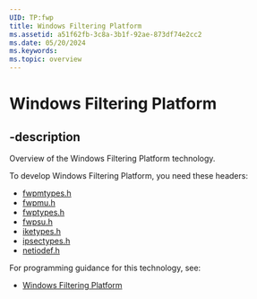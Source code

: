 ```yaml
---
UID: TP:fwp
title: Windows Filtering Platform
ms.assetid: a51f62fb-3c8a-3b1f-92ae-873df74e2cc2
ms.date: 05/20/2024
ms.keywords: 
ms.topic: overview
---
```


# Windows Filtering Platform

## -description

Overview of the Windows Filtering Platform technology.

To develop Windows Filtering Platform, you need these headers:

 * [fwpmtypes.h](../fwpmtypes/index.md)
 * [fwpmu.h](../fwpmu/index.md)
 * [fwptypes.h](../fwptypes/index.md)
 * [fwpsu.h](../fwpsu/index.md)
 * [iketypes.h](../iketypes/index.md)
 * [ipsectypes.h](../ipsectypes/index.md)
 * [netiodef.h](../netiodef/index.md)

For programming guidance for this technology, see:
* [Windows Filtering Platform](/windows/desktop/fwp)


